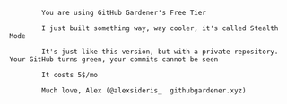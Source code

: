 
			You are using GitHub Gardener's Free Tier

			I just built something way, way cooler, it's called Stealth Mode

			It's just like this version, but with a private repository. Your GitHub turns green, your commits cannot be seen

			It costs 5$/mo

			Much love, Alex (@alexsideris_  githubgardener.xyz)

			